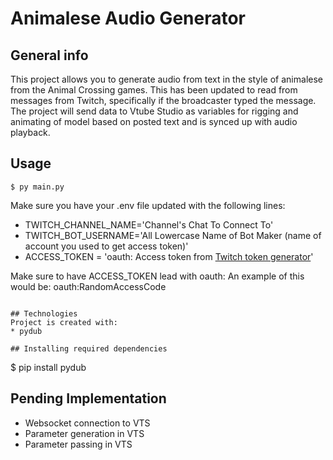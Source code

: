 # Animalese Audio Generator

## General info
This project allows you to generate audio from text in the style of animalese from the Animal Crossing games.
This has been updated to read from messages from Twitch, specifically if the broadcaster typed the message.
The project will send data to Vtube Studio as variables for rigging and animating of model based on posted text and is synced up with audio playback.

## Usage

```
$ py main.py
```

Make sure you have your .env file updated with the following lines:
- TWITCH_CHANNEL_NAME='Channel's Chat To Connect To'
- TWITCH_BOT_USERNAME='All Lowercase Name of Bot Maker (name of account you used to get access token)'
- ACCESS_TOKEN = 'oauth: Access token from [Twitch token generator](https://twitchtokengenerator.com/)'

Make sure to have ACCESS_TOKEN lead with oauth:
An example of this would be: oauth:RandomAccessCode
```

## Technologies
Project is created with:
* pydub

## Installing required dependencies
```
$ pip install pydub

## Pending Implementation
- Websocket connection to VTS
- Parameter generation in VTS
- Parameter passing in VTS

